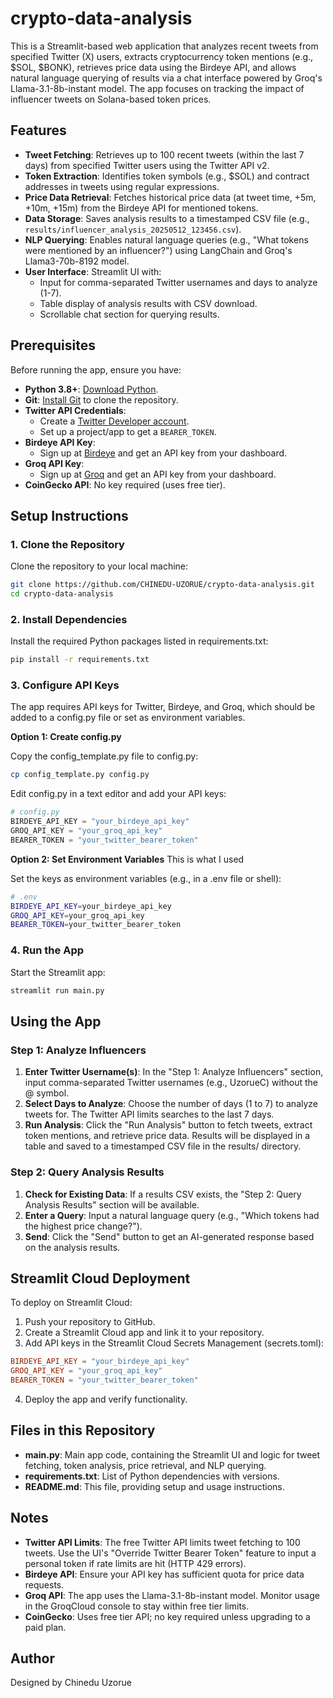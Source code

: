 # crypto-data-analysis

This is a Streamlit-based web application that analyzes recent tweets from specified Twitter (X) users, extracts cryptocurrency token mentions (e.g., $SOL, $BONK), retrieves price data using the Birdeye API, and allows natural language querying of results via a chat interface powered by Groq's Llama-3.1-8b-instant model. The app focuses on tracking the impact of influencer tweets on Solana-based token prices.

## Features

* **Tweet Fetching**: Retrieves up to 100 recent tweets (within the last 7 days) from specified Twitter users using the Twitter API v2.
* **Token Extraction**: Identifies token symbols (e.g., $SOL) and contract addresses in tweets using regular expressions.
* **Price Data Retrieval**: Fetches historical price data (at tweet time, +5m, +10m, +15m) from the Birdeye API for mentioned tokens.
* **Data Storage**: Saves analysis results to a timestamped CSV file (e.g., `results/influencer_analysis_20250512_123456.csv`).
* **NLP Querying**: Enables natural language queries (e.g., "What tokens were mentioned by an influencer?") using LangChain and Groq's Llama3-70b-8192 model.
* **User Interface**: Streamlit UI with:
  * Input for comma-separated Twitter usernames and days to analyze (1-7).
  * Table display of analysis results with CSV download.
  * Scrollable chat section for querying results.

## Prerequisites

Before running the app, ensure you have:

* **Python 3.8+**: [Download Python](https://www.python.org/downloads/).
* **Git**: [Install Git](https://git-scm.com/) to clone the repository.
* **Twitter API Credentials**:
  * Create a [Twitter Developer account](https://developer.twitter.com/).
  * Set up a project/app to get a `BEARER_TOKEN`.
* **Birdeye API Key**:
  * Sign up at [Birdeye](https://birdeye.so/) and get an API key from your dashboard.
* **Groq API Key**:
  * Sign up at [Groq](https://console.groq.com/) and get an API key from your dashboard.
* **CoinGecko API**: No key required (uses free tier).

## Setup Instructions

### 1. Clone the Repository

Clone the repository to your local machine:

```bash
git clone https://github.com/CHINEDU-UZORUE/crypto-data-analysis.git
cd crypto-data-analysis
```

### 2. Install Dependencies

Install the required Python packages listed in requirements.txt:

```bash
pip install -r requirements.txt
```

### 3. Configure API Keys

The app requires API keys for Twitter, Birdeye, and Groq, which should be added to a config.py file or set as environment variables.

**Option 1: Create config.py**

Copy the config_template.py file to config.py:

```bash
cp config_template.py config.py
```

Edit config.py in a text editor and add your API keys:

```python
# config.py
BIRDEYE_API_KEY = "your_birdeye_api_key"
GROQ_API_KEY = "your_groq_api_key"
BEARER_TOKEN = "your_twitter_bearer_token"
```

**Option 2: Set Environment Variables** This is what I used

Set the keys as environment variables (e.g., in a .env file or shell):

```bash
# .env
BIRDEYE_API_KEY=your_birdeye_api_key
GROQ_API_KEY=your_groq_api_key
BEARER_TOKEN=your_twitter_bearer_token
```

### 4. Run the App

Start the Streamlit app:

```bash
streamlit run main.py
```

## Using the App

### Step 1: Analyze Influencers

1. **Enter Twitter Username(s)**: In the "Step 1: Analyze Influencers" section, input comma-separated Twitter usernames (e.g., UzorueC) without the @ symbol.
2. **Select Days to Analyze**: Choose the number of days (1 to 7) to analyze tweets for. The Twitter API limits searches to the last 7 days.
3. **Run Analysis**: Click the "Run Analysis" button to fetch tweets, extract token mentions, and retrieve price data. Results will be displayed in a table and saved to a timestamped CSV file in the results/ directory.

### Step 2: Query Analysis Results

1. **Check for Existing Data**: If a results CSV exists, the "Step 2: Query Analysis Results" section will be available.
2. **Enter a Query**: Input a natural language query (e.g., "Which tokens had the highest price change?").
3. **Send**: Click the "Send" button to get an AI-generated response based on the analysis results.

## Streamlit Cloud Deployment

To deploy on Streamlit Cloud:

1. Push your repository to GitHub.
2. Create a Streamlit Cloud app and link it to your repository.
3. Add API keys in the Streamlit Cloud Secrets Management (secrets.toml):

```toml
BIRDEYE_API_KEY = "your_birdeye_api_key"
GROQ_API_KEY = "your_groq_api_key"
BEARER_TOKEN = "your_twitter_bearer_token"
```

4. Deploy the app and verify functionality.

## Files in this Repository

* **main.py**: Main app code, containing the Streamlit UI and logic for tweet fetching, token analysis, price retrieval, and NLP querying.
* **requirements.txt**: List of Python dependencies with versions.
* **README.md**: This file, providing setup and usage instructions.

## Notes

* **Twitter API Limits**: The free Twitter API limits tweet fetching to 100 tweets. Use the UI's "Override Twitter Bearer Token" feature to input a personal token if rate limits are hit (HTTP 429 errors).
* **Birdeye API**: Ensure your API key has sufficient quota for price data requests.
* **Groq API**: The app uses the Llama-3.1-8b-instant model. Monitor usage in the GroqCloud console to stay within free tier limits.
* **CoinGecko**: Uses free tier API; no key required unless upgrading to a paid plan.

## Author

Designed by Chinedu Uzorue
